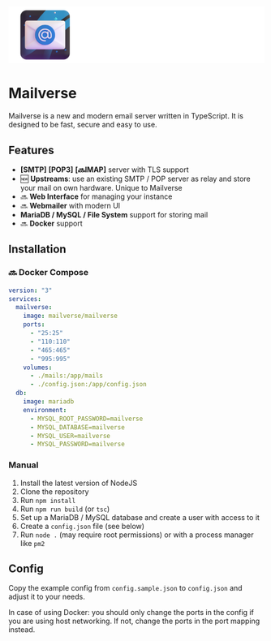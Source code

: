 ![mailverse](logo.png)
# Mailverse

Mailverse is a new and modern email server written in TypeScript. It is designed to be fast, secure and easy to use.

## Features

- **[SMTP]** **[POP3]** **[🔜IMAP]** server with TLS support
- 🆕 **Upstreams**: use an existing SMTP / POP server as relay and store your mail on own hardware.
Unique to Mailverse
- 🔜 **Web Interface** for managing your instance
- 🔜 **Webmailer** with modern UI
- **MariaDB / MySQL / File System** support for storing mail
- 🔜 **Docker** support

## Installation

### 🔜 Docker Compose

```yml
version: "3"
services:
  mailverse:
    image: mailverse/mailverse
    ports:
      - "25:25"
      - "110:110"
      - "465:465"
      - "995:995"
    volumes:
      - ./mails:/app/mails
      - ./config.json:/app/config.json
  db:
    image: mariadb
    environment:
      - MYSQL_ROOT_PASSWORD=mailverse
      - MYSQL_DATABASE=mailverse
      - MYSQL_USER=mailverse
      - MYSQL_PASSWORD=mailverse
```

### Manual

1. Install the latest version of NodeJS
2. Clone the repository
3. Run `npm install`
4. Run `npm run build` (or `tsc`)
5. Set up a MariaDB / MySQL database and create a user with access to it
6. Create a `config.json` file (see below)
7. Run `node .` (may require root permissions) or with a process manager like `pm2`

## Config

Copy the example config from `config.sample.json` to `config.json` and adjust it to your needs.

In case of using Docker: you should only change the ports in the config if you are using host networking. If not, change the ports in the port mapping instead.
